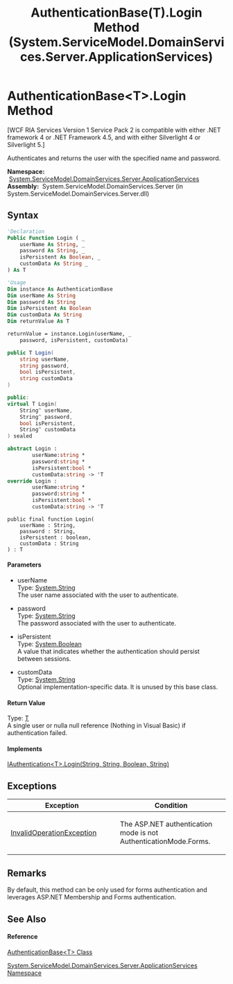﻿---
title: AuthenticationBase(T).Login Method  (System.ServiceModel.DomainServices.Server.ApplicationServices)
TOCTitle: Login Method
ms:assetid: M:System.ServiceModel.DomainServices.Server.ApplicationServices.AuthenticationBase`1.Login(System.String,System.String,System.Boolean,System.String)
ms:mtpsurl: https://msdn.microsoft.com/en-us/library/Ff422138(v=VS.91)
ms:contentKeyID: 28754613
ms.date: 01/27/2012
mtps_version: v=VS.91
f1_keywords:
- System.ServiceModel.DomainServices.Server.ApplicationServices.AuthenticationBase`1.Login
dev_langs:
- CSharp
- JScript
- VB
- FSharp
- c++
api_location:
- System.ServiceModel.DomainServices.Server.dll
api_name:
- System.ServiceModel.DomainServices.Server.ApplicationServices.AuthenticationBase`1.Login
api_type:
- Managed
topic_type:
- apiref
- kbSyntax
product_family_name: VS
ROBOTS: INDEX,FOLLOW
---

# AuthenticationBase\<T\>.Login Method

\[WCF RIA Services Version 1 Service Pack 2 is compatible with either .NET framework 4 or .NET Framework 4.5, and with either Silverlight 4 or Silverlight 5.\]

Authenticates and returns the user with the specified name and password.

**Namespace:**  [System.ServiceModel.DomainServices.Server.ApplicationServices](ff422719\(v=vs.91\).md)  
**Assembly:**  System.ServiceModel.DomainServices.Server (in System.ServiceModel.DomainServices.Server.dll)

## Syntax

``` vb
'Declaration
Public Function Login ( _
    userName As String, _
    password As String, _
    isPersistent As Boolean, _
    customData As String _
) As T
```

``` vb
'Usage
Dim instance As AuthenticationBase
Dim userName As String
Dim password As String
Dim isPersistent As Boolean
Dim customData As String
Dim returnValue As T

returnValue = instance.Login(userName, _
    password, isPersistent, customData)
```

``` csharp
public T Login(
    string userName,
    string password,
    bool isPersistent,
    string customData
)
```

``` c++
public:
virtual T Login(
    String^ userName, 
    String^ password, 
    bool isPersistent, 
    String^ customData
) sealed
```

``` fsharp
abstract Login : 
        userName:string * 
        password:string * 
        isPersistent:bool * 
        customData:string -> 'T 
override Login : 
        userName:string * 
        password:string * 
        isPersistent:bool * 
        customData:string -> 'T 
```

``` jscript
public final function Login(
    userName : String, 
    password : String, 
    isPersistent : boolean, 
    customData : String
) : T
```

#### Parameters

  - userName  
    Type: [System.String](https://msdn.microsoft.com/en-us/library/s1wwdcbf)  
    The user name associated with the user to authenticate.  

<!-- end list -->

  - password  
    Type: [System.String](https://msdn.microsoft.com/en-us/library/s1wwdcbf)  
    The password associated with the user to authenticate.  

<!-- end list -->

  - isPersistent  
    Type: [System.Boolean](https://msdn.microsoft.com/en-us/library/a28wyd50)  
    A value that indicates whether the authentication should persist between sessions.  

<!-- end list -->

  - customData  
    Type: [System.String](https://msdn.microsoft.com/en-us/library/s1wwdcbf)  
    Optional implementation-specific data. It is unused by this base class.  

#### Return Value

Type: [T](ff422449\(v=vs.91\).md)  
A single user or nulla null reference (Nothing in Visual Basic) if authentication failed.  

#### Implements

[IAuthentication\<T\>.Login(String, String, Boolean, String)](https://msdn.microsoft.com/en-us/library/m:system.servicemodel.domainservices.server.applicationservices.iauthentication%601.login\(system.string%2csystem.string%2csystem.boolean%2csystem.string\)\(v=VS.91\))  

## Exceptions

<table>
<colgroup>
<col style="width: 50%" />
<col style="width: 50%" />
</colgroup>
<thead>
<tr class="header">
<th>Exception</th>
<th>Condition</th>
</tr>
</thead>
<tbody>
<tr class="odd">
<td><a href="https://msdn.microsoft.com/en-us/library/2asft85a">InvalidOperationException</a></td>
<td><p>The ASP.NET authentication mode is not AuthenticationMode.Forms.</p></td>
</tr>
</tbody>
</table>

## Remarks

By default, this method can be only used for forms authentication and leverages ASP.NET Membership and Forms authentication.

## See Also

#### Reference

[AuthenticationBase\<T\> Class](ff422449\(v=vs.91\).md)

[System.ServiceModel.DomainServices.Server.ApplicationServices Namespace](ff422719\(v=vs.91\).md)

